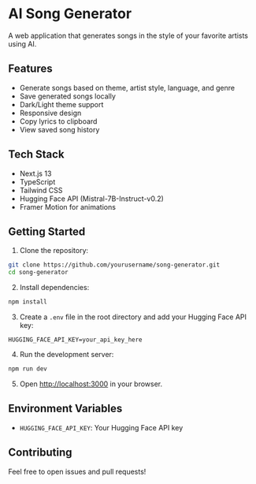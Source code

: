 # AI Song Generator

A web application that generates songs in the style of your favorite artists using AI.

## Features

- Generate songs based on theme, artist style, language, and genre
- Save generated songs locally
- Dark/Light theme support
- Responsive design
- Copy lyrics to clipboard
- View saved song history

## Tech Stack

- Next.js 13
- TypeScript
- Tailwind CSS
- Hugging Face API (Mistral-7B-Instruct-v0.2)
- Framer Motion for animations

## Getting Started

1. Clone the repository:

```bash
git clone https://github.com/yourusername/song-generator.git
cd song-generator
```

2. Install dependencies:

```bash
npm install
```

3. Create a `.env` file in the root directory and add your Hugging Face API key:

```
HUGGING_FACE_API_KEY=your_api_key_here
```

4. Run the development server:

```bash
npm run dev
```

5. Open [http://localhost:3000](http://localhost:3000) in your browser.

## Environment Variables

- `HUGGING_FACE_API_KEY`: Your Hugging Face API key

## Contributing

Feel free to open issues and pull requests!
